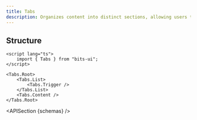 ```yaml
---
title: Tabs
description: Organizes content into distinct sections, allowing users to switch between them.
---
```


<script>
	import { APISection, ComponentPreview, TabsDemo } from '@/components'
	export let schemas;
</script>

<ComponentPreview name="tabs-demo" comp="Tabs">

<TabsDemo slot="preview" />

</ComponentPreview>

## Structure

```svelte
<script lang="ts">
	import { Tabs } from "bits-ui";
</script>

<Tabs.Root>
	<Tabs.List>
		<Tabs.Trigger />
	</Tabs.List>
	<Tabs.Content />
</Tabs.Root>
```

<APISection {schemas} />
